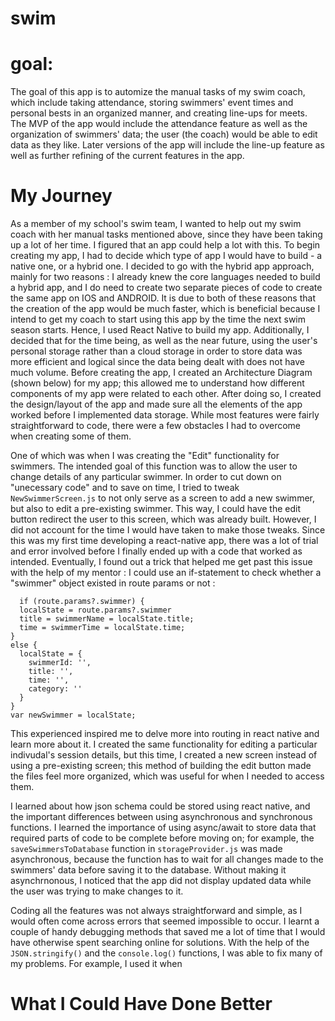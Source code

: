 # swim

# goal:
  The goal of this app is to automize the manual tasks of my swim coach, which include taking attendance, storing swimmers' event times and personal bests in an organized manner, and creating line-ups for meets. The MVP of the app would include the attendance feature as well as the organization of swimmers' data; the user (the coach) would be able to edit data as they like. Later versions of the app will include the line-up feature as well as further refining of the current features in the app. 

# My Journey
  As a member of my school's swim team, I wanted to help out my swim coach with her manual tasks mentioned above, since they have been taking up a lot of her time. I figured that an app could help a lot with this. To begin creating my app, I had to decide which type of app I would have to build - a native one, or a hybrid one. I decided to go with the hybrid app approach, mainly for two reasons : I already knew the core languages needed to build a hybrid app, and I do need to create two separate pieces of code to create the same app on IOS and ANDROID. It is due to both of these reasons that the creation of the app would be much faster, which is beneficial because I intend to get my coach to start using this app by the time the next swim season starts. Hence, I used React Native to build my app. Additionally, I decided that for the time being, as well as the near future, using the user's personal storage rather than a cloud storage in order to store data was more efficient and logical since the data being dealt with does not have much volume.
  Before creating the app, I created an Architecture Diagram (shown below) for my app; this allowed me to understand how different components of my app were related to each other. After doing so, I created the design/layout of the app and made sure all the elements of the app worked before I implemented data storage. While most features were fairly straightforward to code, there were a few obstacles I had to overcome when creating some of them.
  
  One of which was when I was creating the "Edit" functionality for swimmers. The intended goal of this function was to allow the user to change details of any particular swimmer. In order to cut down on "unecessary code" and to save on time, I tried to tweak ```NewSwimmerScreen.js``` to not only serve as a screen to add a new swimmer, but also to edit a pre-existing swimmer. This way, I could have the edit button redirect the user to this screen, which was already built. However, I did not account for the time I would have taken to make those tweaks. Since this was my first time developing a react-native app, there was a lot of trial and error involved before I finally ended up with a code that worked as intended. Eventually, I found out a trick that helped me get past this issue with the help of my mentor : I could use an if-statement to check whether a "swimmer" object existed in route params or not : 
  ``` 
    if (route.params?.swimmer) {
    localState = route.params?.swimmer
    title = swimmerName = localState.title;
    time = swimmerTime = localState.time;
  } 
  else {
    localState = {
      swimmerId: '',
      title: '',
      time: '',
      category: ''
    }
  }
  var newSwimmer = localState;
  ```

  This experienced inspired me to delve more into routing in react native and learn more about it. I created the same functionality for editing a particular indivudal's session details, but this time, I created a new screen instead of using a pre-existing screen; this method of building the edit button made the files feel more organized, which was useful for when I needed to access them.

  I learned about how json schema could be stored using react native, and the important differences between using asynchronous and synchronous functions. I learned the importance of using async/await to store data that required parts of code to be complete before moving on; for example, the ```saveSwimmersToDatabase``` function in ```storageProvider.js``` was made asynchronous, because the function has to wait for all changes made to the swimmers' data before saving it to the database. Without making it asynchrnonous, I noticed that the app did not display updated data while the user was trying to make changes to it.

  Coding all the features was not always straightforward and simple, as I would often come across errors that seemed impossible to occur. I learnt a couple of handy debugging methods that saved me a lot of time that I would have otherwise spent searching online for solutions. With the help of the ```JSON.stringify()``` and the ```console.log()``` functions, I was able to fix many of my problems. For example, I used it when  

# What I Could Have Done Better
  
  
